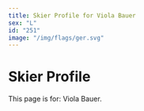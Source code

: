```yaml
---
title: Skier Profile for Viola Bauer
sex: "L"
id: "251"
image: "/img/flags/ger.svg" 
---
```


# Skier Profile

This page is for: Viola Bauer.
    
